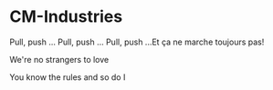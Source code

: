 # CM-Industries
Pull, push ... Pull, push ... Pull, push
...Et ça ne marche toujours pas!

We're no strangers to love

You know the rules and so do I
